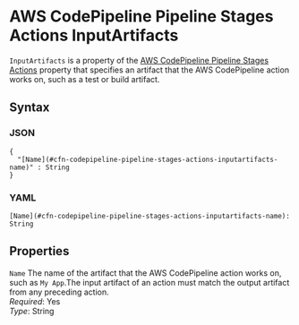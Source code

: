 # AWS CodePipeline Pipeline Stages Actions InputArtifacts<a name="aws-properties-codepipeline-pipeline-stages-actions-inputartifacts"></a>

`InputArtifacts` is a property of the [AWS CodePipeline Pipeline Stages Actions](aws-properties-codepipeline-pipeline-stages-actions.md) property that specifies an artifact that the AWS CodePipeline action works on, such as a test or build artifact\.

## Syntax<a name="w4ab1c21c10c75c17c45b5"></a>

### JSON<a name="aws-properties-codepipeline-pipeline-stages-actions-inputartifacts-syntax.json"></a>

```
{
  "[Name](#cfn-codepipeline-pipeline-stages-actions-inputartifacts-name)" : String
}
```

### YAML<a name="aws-properties-codepipeline-pipeline-stages-actions-inputartifacts-syntax.yaml"></a>

```
[Name](#cfn-codepipeline-pipeline-stages-actions-inputartifacts-name): String
```

## Properties<a name="w4ab1c21c10c75c17c45b7"></a>

`Name`  <a name="cfn-codepipeline-pipeline-stages-actions-inputartifacts-name"></a>
The name of the artifact that the AWS CodePipeline action works on, such as `My App`\.The input artifact of an action must match the output artifact from any preceding action\.  
*Required*: Yes  
*Type*: String